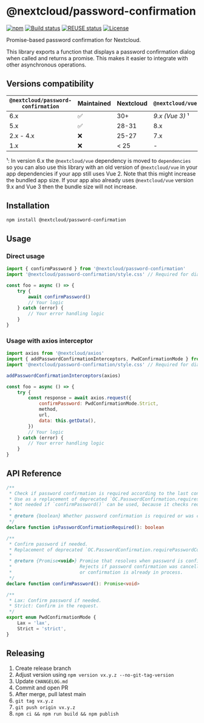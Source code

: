 # @nextcloud/password-confirmation

[![npm](https://img.shields.io/npm/v/@nextcloud/password-confirmation)](https://www.npmjs.com/package/@nextcloud/password-confirmation)
[![Build status](https://img.shields.io/github/actions/workflow/status/nextcloud-libraries/nextcloud-password-confirmation/node.yml?label=Build)](https://github.com/nextcloud-libraries/nextcloud-password-confirmation/actions?query=branch%3Amain)
[![REUSE status](https://api.reuse.software/badge/github.com/nextcloud-libraries/nextcloud-password-confirmation)](https://api.reuse.software/info/github.com/nextcloud-libraries/nextcloud-password-confirmation)
[![License](https://img.shields.io/badge/License-MIT-blue?label=License)](https://github.com/nextcloud-libraries/nextcloud-password-confirmation/blob/main/LICENSES/MIT.txt)

<!--
 - SPDX-FileCopyrightText: 2020 Nextcloud GmbH and Nextcloud contributors
 - SPDX-License-Identifier: MIT
 -->

Promise-based password confirmation for Nextcloud.

This library exports a function that displays a password confirmation dialog when called and returns a promise. This makes it easier to integrate with other asynchronous operations.

## Versions compatibility

| `@nextcloud/password-confirmation` | Maintained | Nextcloud   | `@nextcloud/vue` |
| ---------------------------------- | ---------- | ----------- | ---------------- |
| 6.x                                | ✅         | 30+         | *9.x (Vue 3)* ¹  |
| 5.x                                | ✅         | 28-31       | 8.x              |
| 2.x - 4.x                          | ❌         | 25-27       | 7.x              |
| 1.x                                | ❌         | < 25        | -                |

¹: In version 6.x the `@nextcloud/vue` dependency is moved to `dependencies` so you can also use this library
with an old version of `@nextcloud/vue` in your app dependencies if your app still uses Vue 2.
Note that this might increase the bundled app size.
If your app also already uses `@nextcloud/vue` version 9.x and Vue 3 then the bundle size will not increase.

## Installation
```sh
npm install @nextcloud/password-confirmation
```

## Usage

### Direct usage

```js
import { confirmPassword } from '@nextcloud/password-confirmation'
import '@nextcloud/password-confirmation/style.css' // Required for dialog styles

const foo = async () => {
    try {
        await confirmPassword()
        // Your logic
    } catch (error) {
        // Your error handling logic
    }
}
```

### Usage with axios interceptor

```js
import axios from '@nextcloud/axios'
import { addPasswordConfirmationInterceptors, PwdConfirmationMode } from '@nextcloud/password-confirmation'
import '@nextcloud/password-confirmation/style.css' // Required for dialog styles

addPasswordConfirmationInterceptors(axios)

const foo = async () => {
    try {
        const response = await axios.request({
            confirmPassword: PwdConfirmationMode.Strict,
            method,
            url,
            data: this.getData(),
        })
        // Your logic
    } catch (error) {
        // Your error handling logic
    }
}
```

## API Reference
```ts
/**
 * Check if password confirmation is required according to the last confirmation time.
 * Use as a replacement of deprecated `OC.PasswordConfirmation.requiresPasswordConfirmation()`.
 * Not needed if `confirmPassword()` can be used, because it checks requirements itself.
 *
 * @return {boolean} Whether password confirmation is required or was confirmed recently
 */
declare function isPasswordConfirmationRequired(): boolean

/**
 * Confirm password if needed.
 * Replacement of deprecated `OC.PasswordConfirmation.requirePasswordConfirmation(callback)`
 *
 * @return {Promise<void>} Promise that resolves when password is confirmed or not needded.
 *                         Rejects if password confirmation was cancelled
 *                         or confirmation is already in process.
 */
declare function confirmPassword(): Promise<void>

/**
 * Lax: Confirm password if needed.
 * Strict: Confirm in the request.
 */
export enum PwdConfirmationMode {
	Lax = 'lax',
	Strict = 'strict',
}
```

## Releasing

1) Create release branch
2) Adjust version using `npm version vx.y.z --no-git-tag-version`
3) Update `CHANGELOG.md`
4) Commit and open PR
5) After merge, pull latest main
6) `git tag vx.y.z`
7) `git push origin vx.y.z`
8) `npm ci && npm run build && npm publish`
